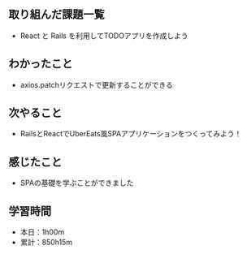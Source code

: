 ## 取り組んだ課題一覧
- React と Rails を利用してTODOアプリを作成しよう
## わかったこと
- axios.patchリクエストで更新することができる
## 次やること
- RailsとReactでUberEats風SPAアプリケーションをつくってみよう！
## 感じたこと
- SPAの基礎を学ぶことができました
## 学習時間
- 本日：1h00m
- 累計：850h15m
